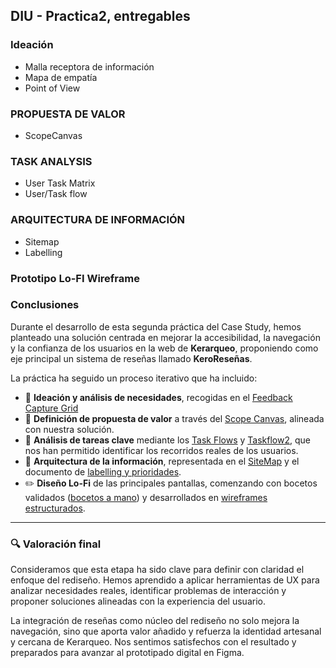 ## DIU - Practica2, entregables

### Ideación 
* Malla receptora de información 
* Mapa de empatía
* Point of View 


### PROPUESTA DE VALOR
* ScopeCanvas


### TASK ANALYSIS

* User Task Matrix 
* User/Task flow


### ARQUITECTURA DE INFORMACIÓN

* Sitemap 
* Labelling 


### Prototipo Lo-FI Wireframe 


### Conclusiones  


Durante el desarrollo de esta segunda práctica del Case Study, hemos planteado una solución centrada en mejorar la accesibilidad, la navegación y la confianza de los usuarios en la web de **Kerarqueo**, proponiendo como eje principal un sistema de reseñas llamado **KeroReseñas**.

La práctica ha seguido un proceso iterativo que ha incluido:

- 🧠 **Ideación y análisis de necesidades**, recogidas en el [Feedback Capture Grid](P2/Feedback%20Capture%20Grid%20Kerarqueo.pdf)
- 🎯 **Definición de propuesta de valor** a través del [Scope Canvas](P2/Scope%20Canvas%20Kerarqueo.pdf), alineada con nuestra solución.
- 🔄 **Análisis de tareas clave** mediante los [Task Flows](P2/Taskflow1.pdf) y [Taskflow2](P2/Taskflow2.pdf), que nos han permitido identificar los recorridos reales de los usuarios.
- 🧭 **Arquitectura de la información**, representada en el [SiteMap](P2/SiteMap%20Kerarqueo.png) y el documento de [labelling y prioridades](P2/User%20Map%20y%20labelling.pdf).
- ✏️ **Diseño Lo-Fi** de las principales pantallas, comenzando con bocetos validados ([bocetos a mano](P2/SUCIO%20a%20mano%20Bocetos.pdf)) y desarrollados en [wireframes estructurados](P2/WireframesDIU.pdf).

---

### 🔍 Valoración final

Consideramos que esta etapa ha sido clave para definir con claridad el enfoque del rediseño. Hemos aprendido a aplicar herramientas de UX para analizar necesidades reales, identificar problemas de interacción y proponer soluciones alineadas con la experiencia del usuario.

La integración de reseñas como núcleo del rediseño no solo mejora la navegación, sino que aporta valor añadido y refuerza la identidad artesanal y cercana de Kerarqueo. Nos sentimos satisfechos con el resultado y preparados para avanzar al prototipado digital en Figma.
